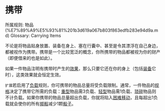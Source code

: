 # 携带

所属规则: 物品 (%E7%89%A9%E5%93%81%201b3d619a067b803f863edfb283e94d9a.md)
Glossary: Carrying Items

不论是将物品贴身放置、装备在身上、塞在行囊中、甚至是令其漂浮在自己身边，都被视作为携带。携带是一个比较宽泛的概念，你所携带的物品都被视为你的财产（即便借来的也是如此）。

如果一件物品注明有携带时产生的[效果](%E6%95%88%E6%9E%9C%201ced619a067b80929de8f2cc0076ad64.md)，那么只要它还在你的身上（包括[装备](%E8%A3%85%E5%A4%87%201b3d619a067b80f99057fe3412922dd5.md)它时），这类效果就会恒定生效。

`扩展`若启用了[负载](%E8%B4%9F%E8%BD%BD%201b3d619a067b80c28997e019fd33bbe3.md)规则，你可携带的物品总量将受负载限制。通常，一件物品的[规格](%E8%A7%84%E6%A0%BC%201b3d619a067b80f6876ce01b983501a0.md)决定了携带它所需的负载：[重型](%E9%87%8D%E5%9E%8B%201b3d619a067b80e5aaa3c3c7a260257c.md)物品需3负载、[轻型](%E8%BD%BB%E5%9E%8B%201b3d619a067b80ed9b72ef7a737ed67e.md)物品需1负载、[琐碎](%E7%90%90%E7%A2%8E%201b3d619a067b80609963e9f15016945e.md)物品则不计负载。如果你携带的物品总量超出负载，你就将陷入[困难移动](%E5%9B%B0%E9%9A%BE%E7%A7%BB%E5%8A%A8%201b3d619a067b807abb81c1da28d324b2.md)，且每超出1负载就会使你的所有[掷骰](%E6%8E%B7%E9%AA%B0%201b3d619a067b80f89c53e38483e535c4.md)减少1颗[骰子](%E9%AA%B0%E5%AD%90%201b3d619a067b809a8af1c709238cdb0d.md)。